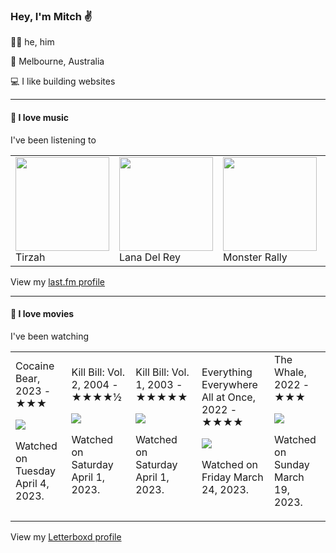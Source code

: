 <article><h3>Hey, I&#x27;m Mitch ✌️</h3><section><p>🙆‍♂️ he, him</p><p>📍 Melbourne, Australia</p><p>💻 I like building websites</p></section><hr/><section><h4>💽 I love music</h4><p>I&#x27;ve been listening to</p><table><tbody><td><img src="https://lastfm.freetls.fastly.net/i/u/174s/1961645688c754bd7a26bd540b9f7a7d.png" height="150px" alt="" role="presentation"/><br/>Tirzah</td><td><img src="https://lastfm.freetls.fastly.net/i/u/174s/9a55c36dbb36490bdc061bad570ef94d.png" height="150px" alt="" role="presentation"/><br/>Lana Del Rey</td><td><img src="https://lastfm.freetls.fastly.net/i/u/174s/f48ebac7c177e2ebf41f5818daa90372.png" height="150px" alt="" role="presentation"/><br/>Monster Rally</td><td><img src="https://lastfm.freetls.fastly.net/i/u/174s/b2a112bfabca364e95c3a2ecd17a595c.png" height="150px" alt="" role="presentation"/><br/>Field Guide</td><td><img src="https://lastfm.freetls.fastly.net/i/u/174s/18a17c6bd4324ee0b3452be921de39d3.png" height="150px" alt="" role="presentation"/><br/>Uffie</td></tbody></table><span>View my <a href="https://www.last.fm/user/mylsb">last.fm profile</a></span></section><hr/><section><h4>📼 I love movies</h4><p>I&#x27;ve been watching</p><table><tbody><td>Cocaine Bear, 2023 - ★★★<br/><span> <p><img src="https://a.ltrbxd.com/resized/film-poster/7/2/1/3/3/3/721333-cocaine-bear-0-600-0-900-crop.jpg?v=4486ee174d"/></p> <p>Watched on Tuesday April 4, 2023.</p> </span></td><td>Kill Bill: Vol. 2, 2004 - ★★★★½<br/><span> <p><img src="https://a.ltrbxd.com/resized/sm/upload/ka/7q/dh/8m/bxbX4sHZHcy81dnNs4VAVs7HXDL-0-600-0-900-crop.jpg?v=52e9a07730"/></p> <p>Watched on Saturday April 1, 2023.</p> </span></td><td>Kill Bill: Vol. 1, 2003 - ★★★★★<br/><span> <p><img src="https://a.ltrbxd.com/resized/sm/upload/sw/w2/ep/v4/9O50TVszkz0dcP5g6Ej33UhR7vw-0-600-0-900-crop.jpg?v=5a65f5202f"/></p> <p>Watched on Saturday April 1, 2023.</p> </span></td><td>Everything Everywhere All at Once, 2022 - ★★★★<br/><span> <p><img src="https://a.ltrbxd.com/resized/film-poster/4/7/4/4/7/4/474474-everything-everywhere-all-at-once-0-600-0-900-crop.jpg?v=281f1a041e"/></p> <p>Watched on Friday March 24, 2023.</p> </span></td><td>The Whale, 2022 - ★★★<br/><span> <p><img src="https://a.ltrbxd.com/resized/film-poster/7/0/3/4/7/8/703478-the-whale-0-600-0-900-crop.jpg?v=84e98165fb"/></p> <p>Watched on Sunday March 19, 2023.</p> </span></td></tbody></table><span>View my <a href="https://letterboxd.com/myslab/">Letterboxd profile</a></span></section></article>